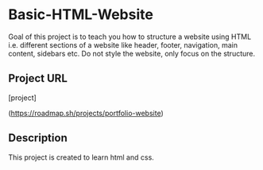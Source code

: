 # Basic-HTML-Website
Goal of this project is to teach you how to structure a website using HTML i.e. different sections of a website like header, footer, navigation, main content, sidebars etc. Do not style the website, only focus on the structure.
## Project URL
[project]

(https://roadmap.sh/projects/portfolio-website)
## Description
This project is created to learn html and css.

